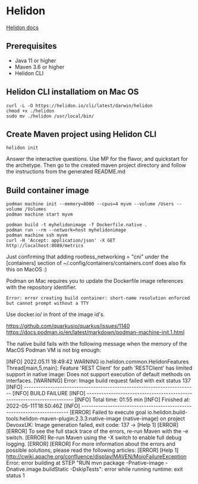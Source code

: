 # Helidon

[Helidon docs](https://helidon.io/docs/v2/)

## Prerequisites

+ Java 11 or higher
+ Maven 3.6 or higher
+ Helidon CLI

## Helidon CLI installatiom on Mac OS

    curl -L -O https://helidon.io/cli/latest/darwin/helidon
    chmod +x ./helidon
    sudo mv ./helidon /usr/local/bin/

## Create Maven project using Helidon CLI

    helidon init
    
Answer the interactive questions. Use MP for the flavor, and quickstart for the archetype.
Then go to the created maven project directory and follow the instructions from the generated README.md

## Build container image

    podman machine init --memory=8000 --cpus=4 myvm --volume /Users --volume /Volumes
    podman machine start myvm
    
    podman build -t myhelidonimage -f Dockerfile.native .
    podman run --rm --network=host myhelidonimage
    podman machine ssh myvm
    curl -H 'Accept: application/json' -X GET http://localhost:8080/metrics


Just confirming that adding rootless_networking = "cni" under the [containers] section of ~/.config/containers/containers.conf does also fix this on MacOS :)

Podman on Mac requires you to update the Dockerfile image references with the repository identifier.

    Error: error creating build container: short-name resolution enforced but cannot prompt without a TTY

Use docker.io/ in front of the image id's.

https://github.com/quarkusio/quarkus/issues/1140
https://docs.podman.io/en/latest/markdown/podman-machine-init.1.html

The native build fails with the following message when the memory of the MacOS Podman VM is not big enough:

[INFO] 2022.05.11 18:49:42 WARNING io.helidon.common.HelidonFeatures Thread[main,5,main]: Feature 'REST Client' for path 'RESTClient' has limited support in native image: Does not support execution of default methods on interfaces.
[WARNING] Error: Image build request failed with exit status 137
[INFO] ------------------------------------------------------------------------
[INFO] BUILD FAILURE
[INFO] ------------------------------------------------------------------------
[INFO] Total time:  01:55 min
[INFO] Finished at: 2022-05-11T18:50:46Z
[INFO] ------------------------------------------------------------------------
[ERROR] Failed to execute goal io.helidon.build-tools:helidon-maven-plugin:2.3.3:native-image (native-image) on project DevoxxUK: Image generation failed, exit code: 137 -> [Help 1]
[ERROR] 
[ERROR] To see the full stack trace of the errors, re-run Maven with the -e switch.
[ERROR] Re-run Maven using the -X switch to enable full debug logging.
[ERROR] 
[ERROR] For more information about the errors and possible solutions, please read the following articles:
[ERROR] [Help 1] http://cwiki.apache.org/confluence/display/MAVEN/MojoFailureException
Error: error building at STEP "RUN mvn package -Pnative-image -Dnative.image.buildStatic -DskipTests": error while running runtime: exit status 1
